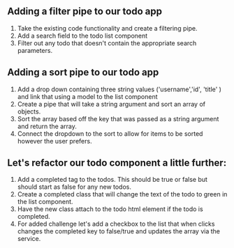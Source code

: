 ## Adding a filter pipe to our todo app

1. Take the existing code functionality and create a filtering pipe.
2. Add a search field to the todo list component
3. Filter out any todo that doesn't contain the appropriate search parameters.

## Adding a sort pipe to our todo app
1. Add a drop down containing three string values ('username','id', 'title' ) and link that using a model to the list component
2. Create a pipe that will take a string argument and sort an array of objects.
3. Sort the array based off the key that was passed as a string argument and return the array.
4. Connect the dropdown to the sort to allow for items to be sorted however the user prefers.


## Let's refactor our todo component a little further:
1. Add a completed tag to the todos. This should be true or false but should start as false for any new todos.
2. Create a completed class that will change the text of the todo to green in the list component.
3. Have the new class attach to the todo html element if the todo is completed.
4. For added challenge let's add a checkbox to the list that when clicks changes the completed key to false/true and updates the array via the service.